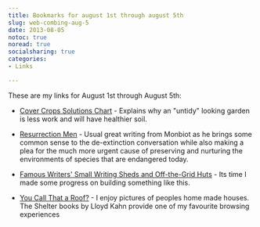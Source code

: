 ```yaml
---
title: Bookmarks for august 1st through august 5th
slug: web-combing-aug-5
date: 2013-08-05
notoc: true
noread: true
socialsharing: true
categories: 
- Links

---
```

These are my links for August 1st through August 5th:

  - [Cover Crops Solutions Chart][permaculturenews] - Explains why an "untidy" looking garden is less work and will have healthier soil.

  - [Resurrection Men][monbiot] - Usual great writing from Monbiot as he brings some common sense to the de-extinction conversation while also making a plea for the much more urgent cause of preserving and nurturing the environments of species that are endangered today.

  - [Famous Writers' Small Writing Sheds and Off-the-Grid Huts][apartmenttherapy] - Its time I made some progress on building something like this.

  - [You Call That a Roof?][small-scale] - I enjoy pictures of peoples home made houses. The Shelter books by Lloyd Kahn provide one of my favourite browsing experiences

[apartmenttherapy]: http://www.apartmenttherapy.com/famous-small-offthegrid-worksp-140587
[monbiot]: http://www.monbiot.com/2013/08/05/resurrection-men/
[permaculturenews]: http://permaculturenews.org/2013/08/06/cover-crops-solutions-chart/
[small-scale]: http://www.small-scale.net/yearofmud/2013/07/31/recycled-roof/